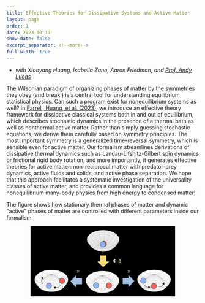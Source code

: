 ```yaml
---
title: Effective Theories for Dissipative Systems and Active Matter
layout: page
order: 1
date: 2023-10-19
show-date: false
excerpt_separator: <!--more-->
full-width: true
---
```


- *with Xiaoyang Huang, Isabella Zane, Aaron Friedman, and [Prof. Andy Lucas](https://alucasphys.com)*

The Wilsonian paradigm of organizing phases of matter by the symmetries they obey (and break!) is a central tool for understanding equilibrium statistical physics. Can such a program exist for nonequilibrium systems as well? In <a href = "" target = "_blank">Farrell, Huang, et al. (2023)</a>, we introduce an effective theory framework for dissipative classical systems both in and out of equilibrium, which describes stochastic dynamics in the presence of a thermal bath as well as nonthermal active matter. Rather than simply guessing stochastic equations, we derive them carefully based on symmetry principles.  The most important symmetry is a generalized time-reversal symmetry, which is sensible even for active matter. Our formalism streamlines derivations of dissipative thermal dynamics such as Landau-Lifshitz-Gilbert spin dynamics or frictional rigid body rotation, and more importantly, it generates effective theories for active matter: non-reciprocal matter with predator-prey dynamics, active fluids and solids, and active phase separation.  We hope that this approach facilitates a systematic investigation of the universality classes of active matter, and provides a common language for nonequilibrium many-body physics from high energy to condensed matter!

The figure shows how stationary thermal phases of matter and dynamic "active" phases of matter are controlled with different parameters inside our formalism.

<div style="margin-top:10px;margin-bottom:10px">
<center>
<img src = "/assets/img/flowchart-black.png" style="min-width:350px;width:75%;margin-bottom:20px">
</center>
</div>
